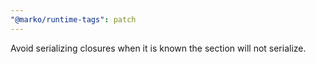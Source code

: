 ```yaml
---
"@marko/runtime-tags": patch
---
```


Avoid serializing closures when it is known the section will not serialize.

